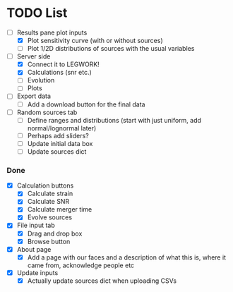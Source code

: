 # TODO List

- [ ] Results pane plot inputs
    - [x] Plot sensitivity curve (with or without sources)
    - [ ] Plot 1/2D distributions of sources with the usual variables
- [ ] Server side
    - [x] Connect it to LEGWORK!
    - [x] Calculations (snr etc.)
    - [ ] Evolution
    - [ ] Plots
- [ ] Export data
    - [ ] Add a download button for the final data
- [ ] Random sources tab
    - [ ] Define ranges and distributions (start with just uniform, add normal/lognormal later)
    - [ ] Perhaps add sliders?
    - [ ] Update initial data box
    - [ ] Update sources dict

### Done
- [x] Calculation buttons
    - [x] Calculate strain
    - [x] Calculate SNR
    - [x] Calculate merger time
    - [x] Evolve sources
- [x] File input tab
    - [x] Drag and drop box
    - [x] Browse button
- [x] About page
    - [x] Add a page with our faces and a description of what this is, where it came from, acknowledge people etc
- [x] Update inputs
    - [x] Actually update sources dict when uploading CSVs